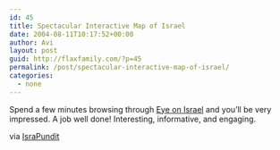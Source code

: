 ```yaml
---
id: 45
title: Spectacular Interactive Map of Israel
date: 2004-08-11T10:17:52+00:00
author: Avi
layout: post
guid: http://flaxfamily.com/?p=45
permalink: /post/spectacular-interactive-map-of-israel/
categories:
  - none
---
```

Spend a few minutes browsing through [Eye on Israel](http://www.eyeonisrael.com/) and you&#8217;ll be very impressed. A job well done! Interesting, informative, and engaging.

via [IsraPundit](http://israpundit.com/archives/008008.html)